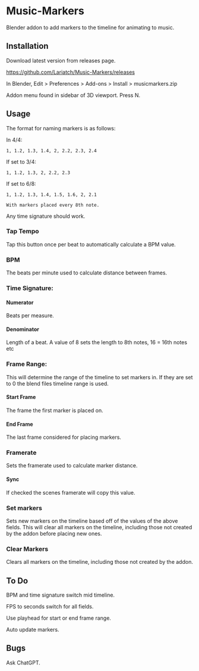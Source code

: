 # Music-Markers
Blender addon to add markers to the timeline for animating to music.

## Installation
Download latest version from releases page.

https://github.com/Lariatch/Music-Markers/releases

In Blender, Edit > Preferences > Add-ons > Install > musicmarkers.zip

Addon menu found in sidebar of 3D viewport. Press N.

## Usage

The format for naming markers is as follows:

  In 4/4:
  
    1, 1.2, 1.3, 1.4, 2, 2.2, 2.3, 2.4
  If set to 3/4:
  
    1, 1.2, 1.3, 2, 2.2, 2.3
  If set to 6/8:
  
    1, 1.2, 1.3, 1.4, 1.5, 1.6, 2, 2.1
    
    With markers placed every 8th note.

  Any time signature should work.
  
### Tap Tempo
Tap this button once per beat to automatically calculate a BPM value.

### BPM
The beats per minute used to calculate distance between frames.

### Time Signature:

#### Numerator
Beats per measure.

#### Denominator
Length of a beat. A value of 8 sets the length to 8th notes, 16 = 16th notes etc

### Frame Range:
This will determine the range of the timeline to set markers in. If they are set to 0 the blend files timeline range is used.

#### Start Frame
The frame the first marker is placed on.

#### End Frame
The last frame considered for placing markers.

### Framerate
Sets the framerate used to calculate marker distance. 

#### Sync
If checked the scenes framerate will copy this value.

### Set markers
Sets new markers on the timeline based off of the values of the above fields. This will clear all markers on the timeline, including those not created by the addon before placing new ones.

### Clear Markers
Clears all markers on the timeline, including those not created by the addon.

## To Do
BPM and time signature switch mid timeline.

FPS to seconds switch for all fields.

Use playhead for start or end frame range.

Auto update markers.

## Bugs

Ask ChatGPT.
